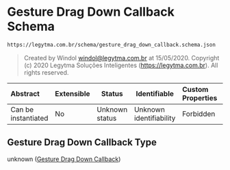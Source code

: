 # Gesture Drag Down Callback Schema

```txt
https://legytma.com.br/schema/gesture_drag_down_callback.schema.json
```




> Created by Windol [windol@legytma.com.br](mailto:windol@legytma.com.br) at 15/05/2020.
> Copyright (c) 2020 Legytma Soluções Inteligentes (<https://legytma.com.br>). All rights reserved.
>

| Abstract            | Extensible | Status         | Identifiable            | Custom Properties | Additional Properties | Access Restrictions | Defined In                                                                                                        |
| :------------------ | ---------- | -------------- | ----------------------- | :---------------- | --------------------- | ------------------- | ----------------------------------------------------------------------------------------------------------------- |
| Can be instantiated | No         | Unknown status | Unknown identifiability | Forbidden         | Allowed               | none                | [gesture_drag_down_callback.schema.json](../schema/gesture_drag_down_callback.schema.json "open original schema") |

## Gesture Drag Down Callback Type

unknown ([Gesture Drag Down Callback](gesture_drag_down_callback.md))
